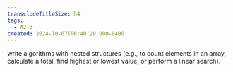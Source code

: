 ```yaml
---
transcludeTitleSize: h4
tags:
  - A2.3
created: 2024-10-07T06:40:29.000-0400
---
```

write algorithms with nested structures (e.g., to count elements in an array, calculate a total, find highest or lowest value, or perform a linear search).